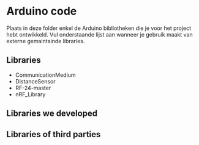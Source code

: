 # Arduino code #

Plaats in deze folder enkel de Arduino bibliotheken die je voor het project hebt ontwikkeld.
Vul onderstaande lijst aan wanneer je gebruik maakt van externe gemaintainde libraries.

## Libraries ##
<ul>
	<li>CommunicationMedium</li>
	<li>DistanceSensor</li>
	<li>RF-24-master</li>
	<li>nRF_Library</li>
</ul>

## Libraries we developed ##
 
## Libraries of third parties ##


